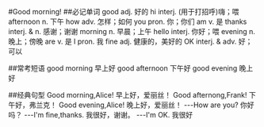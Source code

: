 #Good morning!
##必记单词
    good                    adj. 好的
    hi                      interj. (用于打招呼)嗨；喂
    afternoon               n. 下午
    how                     adv. 怎样；如何
    you                     pron. 你；你们
    am                      v. 是
    thanks                  interj. & n. 感谢；谢谢
    morning                 n. 早晨；上午
    hello                   interj. 你好；喂
    evening                 n. 晚上；傍晚
    are                     v. 是
    I                       pron. 我
    fine                    adj. 健康的，美好的
    OK                      interj. & adv. 好；可以
    
##常考短语
    good morning            早上好
    good afternoon          下午好
    good evening            晚上好
    
##经典句型
    Good morning,Alice!             早上好，爱丽丝！
    Good afternong,Frank!           下午好，弗兰克！
    Good evening,Alice!             晚上好，爱丽丝！
    ---How are you?                 你好吗？
    ---I'm fine,thanks.             我很好，谢谢。
    ---I'm OK.                      我很好